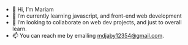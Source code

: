 - 👋 Hi, I’m Mariam
- 🌱 I’m currently learning javascript, and front-end web development
- 💞️ I’m looking to collaborate on web dev projects, and just to overall learn.
- 📫 You can reach me by emailing mdjaby12354@gmail.com.

<!---
M-ariam/M-ariam is a ✨ special ✨ repository because its `README.md` (this file) appears on your GitHub profile.
You can click the Preview link to take a look at your changes.
--->
